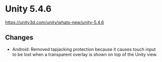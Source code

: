 # Unity 5.4.6
https://unity3d.com/unity/whats-new/unity-5.4.6

## Changes

<ul>
<li>Android: Removed tapjacking protection because it causes touch input to be lost when a transparent overlay is shown on top of the Unity view.</li>
</ul>
